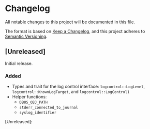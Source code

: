 # Changelog

All notable changes to this project will be documented in this file.

The format is based on [Keep a Changelog](https://keepachangelog.com/en/1.0.0/),
and this project adheres to [Semantic Versioning](https://semver.org/spec/v2.0.0.html).

## [Unreleased]

Initial release.

### Added

- Types and trait for the log control interface: `logcontrol::LogLevel`, `logcontrol::KnownLogTarget`, and `logcontrol::LogControl1`
- Helper functions:
    - `DBUS_OBJ_PATH`
    - `stderr_connected_to_journal`
    - `syslog_identifier`

[Unreleased]:
